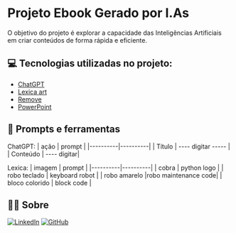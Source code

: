 # Projeto Ebook Gerado por I.As
O objetivo do projeto é explorar a capacidade das Inteligências Artificiais em criar conteúdos de forma rápida e eficiente. 

## 💻 Tecnologias utilizadas no projeto:
 - [ChatGPT](https://chat.openai.com/) 
 - [Lexica art](https://lexica.art/)
 - [Remove](https://www.remove.bg/) 
 - [PowerPoint](https://www.microsoft.com/en/microsoft-365/powerpoint)

## 📰 Prompts e ferramentas
 ChatGPT:
| ação | prompt |
|----------|----------|
| Título | ---- digitar ----- |
| Conteúdo | ---- digitar|

Lexica:
| imagem | prompt |
|----------|----------|
| cobra | python logo |
| robo teclado | keyboard robot |
| robo amarelo |robo maintenance code|
| bloco colorido | block code |

## 👨‍💻 Sobre
[![LinkedIn](https://img.shields.io/badge/LinkedIn-blue?style=for-the-badge&logo=linkedin&logoColor=white)](https://www.linkedin.com/in/flavioalessandropereira/)
[![GitHub](https://img.shields.io/badge/github-black?style=for-the-badge&logo=github&logoColor=white)](https://github.com/flavioalessandropereira)

